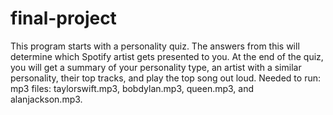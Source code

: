 # final-project
This program starts with a personality quiz. The answers from this will determine which Spotify artist gets presented to you. At the end of the quiz, you will get a summary of your personality type, an artist with a similar personality, their top tracks, and play the top song out loud. Needed to run: mp3 files: taylorswift.mp3, bobdylan.mp3, queen.mp3, and alanjackson.mp3. 
